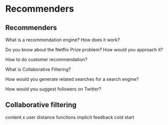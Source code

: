 Recommenders
============

## Recommenders

What is a recommendation engine? How does it work?



Do you know about the Netflix Prize problem? How would you approach it?



How to do customer recommendation?



What is Collaborative Filtering?



How would you generate related searches for a search engine?



How would you suggest followers on Twitter?




## Collaborative filtering

content x user
distance functions
implicit feedback
cold start

